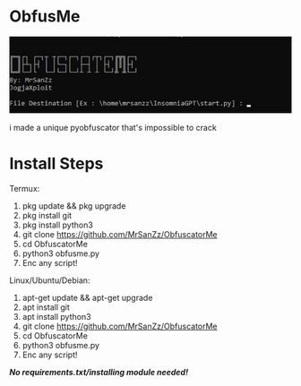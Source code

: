 # ObfusMe
<img src="https://raw.githubusercontent.com/MrSanZz/ObfuscatorMe/refs/heads/main/Screenshot%20(567).png"></img>

i made a unique pyobfuscator that's impossible to crack

# Install Steps
Termux:
1. pkg update && pkg upgrade
2. pkg install git
3. pkg install python3
4. git clone https://github.com/MrSanZz/ObfuscatorMe
5. cd ObfuscatorMe
6. python3 obfusme.py
7. Enc any script!
  
Linux/Ubuntu/Debian:
1. apt-get update && apt-get upgrade
2. apt install git
3. apt install python3
4. git clone https://github.com/MrSanZz/ObfuscatorMe
5. cd ObfuscatorMe
6. python3 obfusme.py
7. Enc any script!

***No requirements.txt/installing module needed!***
